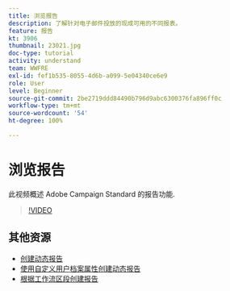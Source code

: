 ```yaml
---
title: 浏览报告
description: 了解针对电子邮件投放的现成可用的不同报表。
feature: 报告
kt: 3906
thumbnail: 23021.jpg
doc-type: tutorial
activity: understand
team: WWFRE
exl-id: fef1b535-8055-4d6b-a099-5e04340ce6e9
role: User
level: Beginner
source-git-commit: 2be2719ddd84490b796d9abc6300376fa896ff0c
workflow-type: tm+mt
source-wordcount: '54'
ht-degree: 100%

---
```


# 浏览报告

此视频概述 Adobe Campaign Standard 的报告功能.

>[!VIDEO](https://video.tv.adobe.com/v/23021?quality=12)

## 其他资源

* [创建动态报告](/help/reporting/creating-a-dynamic-report.md)
* [使用自定义用户档案属性创建动态报告](/help/reporting/custom-profile-attributes-dynamic-reports.md)
* [根据工作流区段创建报告](/help/reporting/report-on-workflow-segments.md)
